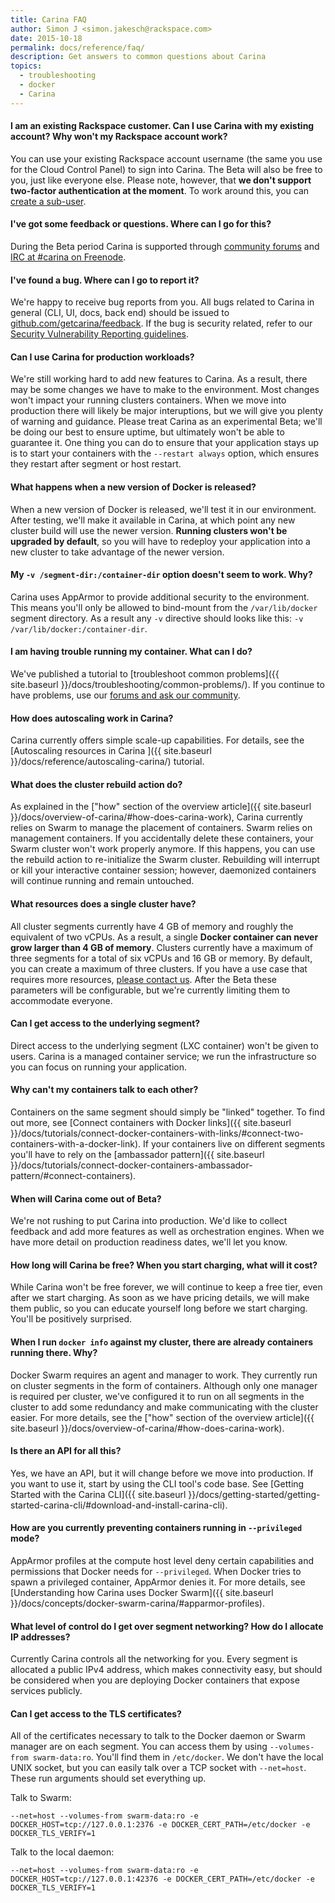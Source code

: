 ```yaml
---
title: Carina FAQ
author: Simon J <simon.jakesch@rackspace.com>
date: 2015-10-18
permalink: docs/reference/faq/
description: Get answers to common questions about Carina
topics:
  - troubleshooting
  - docker
  - Carina
---
```


#### I am an existing Rackspace customer. Can I use Carina with my existing account? Why won't my Rackspace account work?

You can use your existing Rackspace account username (the same you use for the Cloud Control Panel) to sign into Carina. The Beta will also be free to you, just like everyone else. Please note, however, that **we don't support two-factor authentication at the moment**. To work around this, you can [create a sub-user](https://community.rackspace.com/products/f/54/t/4551).


#### I've got some feedback or questions. Where can I go for this?

During the Beta period Carina is supported through [community forums](https://community.getcarina.com/) and [IRC at #carina on Freenode](http://webchat.freenode.net/?channels=carina).


#### I've found a bug. Where can I go to report it?

We're happy to receive bug reports from you. All bugs related to Carina in general (CLI, UI, docs, back end) should be issued to [github.com/getcarina/feedback](https://github.com/getcarina/feedback/issues). If the bug is security related, refer to our [Security Vulnerability Reporting guidelines](http://www.rackspace.com/information/legal/rsdp/).


#### Can I use Carina for production workloads?

We're still working hard to add new features to Carina. As a result, there may be some changes we have to make to the environment. Most changes won't impact your running clusters containers. When we move into production there will likely be major interuptions, but we will give you plenty of warning and guidance. Please treat Carina as an experimental Beta; we'll be doing our best to ensure uptime, but ultimately won't be able to guarantee it. One thing you can do to ensure that your application stays up is to start your containers with the `--restart always` option, which ensures they restart after segment or host restart.


#### What happens when a new version of Docker is released?

When a new version of Docker is released, we'll test it in our environment. After testing, we'll make it available in Carina, at which point any new cluster build will use the newer version. **Running clusters won't be upgraded by default**, so you will have to redeploy your application into a new cluster to take advantage of the newer version.


#### My <code>-v /segment-dir:/container-dir</code> option doesn't seem to work. Why?

Carina uses AppArmor to provide additional security to the environment. This means you'll only be allowed to bind-mount from the `/var/lib/docker` segment directory. As a result any `-v` directive should looks like this: `-v /var/lib/docker:/container-dir`.


#### I am having trouble running my container. What can I do?

We've published a tutorial to [troubleshoot common problems]({{ site.baseurl }}/docs/troubleshooting/common-problems/). If you continue to have problems, use our [forums and ask our community](https://community.getcarina.com).


#### How does autoscaling work in Carina?

Carina currently offers simple scale-up capabilities. For details, see the [Autoscaling resources in Carina ]({{ site.baseurl }}/docs/reference/autoscaling-carina/) tutorial.


#### What does the cluster rebuild action do?

As explained in the ["how" section of the overview article]({{ site.baseurl }}/docs/overview-of-carina/#how-does-carina-work), Carina currently relies on Swarm to manage the placement of containers. Swarm relies on management containers. If you accidentally delete these containers, your Swarm cluster won't work properly anymore. If this happens, you can use the rebuild action to re-initialize the Swarm cluster. Rebuilding will interrupt or kill your interactive container session; however, daemonized containers will continue running and remain untouched.


#### What resources does a single cluster have?

All cluster segments currently have 4 GB of memory and roughly the equivalent of two vCPUs. As a result, a single **Docker container can never grow larger than 4 GB of memory**. Clusters currently have a maximum of three segments for a total of six vCPUs and 16 GB or memory. By default, you can create a maximum of three clusters. If you have a use case that requires more resources, [please contact us](https://community.getcarina.com/t/capacity-requests/22/1). After the Beta these parameters will be configurable, but we're currently limiting them to accommodate everyone.


#### Can I get access to the underlying segment?

Direct access to the underlying segment (LXC container) won't be given to users. Carina is a managed container service; we run the infrastructure so you can focus on running your application.


#### Why can't my containers talk to each other?

Containers on the same segment should simply be "linked" together. To find out more, see [Connect containers with Docker links]({{ site.baseurl }}/docs/tutorials/connect-docker-containers-with-links/#connect-two-containers-with-a-docker-link). If your containers live on different segments you'll have to rely on the [ambassador pattern]({{ site.baseurl }}/docs/tutorials/connect-docker-containers-ambassador-pattern/#connect-containers).


#### When will Carina come out of Beta?

We're not rushing to put Carina into production. We'd like to collect feedback and add more features as well as orchestration engines. When we have more detail on production readiness dates, we'll let you know.


#### How long will Carina be free? When you start charging, what will it cost?

While Carina won't be free forever, we will continue to keep a free tier, even after we start charging. As soon as we have pricing details, we will make them public, so you can educate yourself long before we start charging. You'll be positively surprised.


#### When I run `docker info` against my cluster, there are already containers running there. Why?

Docker Swarm requires an agent and manager to work. They currently run on cluster segments in the form of containers. Although only one manager is required per cluster, we've configured it to run on all segments in the cluster to add some redundancy and make communicating with the cluster easier. For more details, see the ["how" section of the overview article]({{ site.baseurl }}/docs/overview-of-carina/#how-does-carina-work).


#### Is there an API for all this?

Yes, we have an API, but it will change before we move into production. If you want to use it, start by using the CLI tool's code base. See [Getting Started with the Carina CLI]({{ site.baseurl }}/docs/getting-started/getting-started-carina-cli/#download-and-install-carina-cli).


####  How are you currently preventing containers running in <code>--privileged</code> mode?

AppArmor profiles at the compute host level deny certain capabilities and permissions that Docker needs for <code>--privileged</code>. When Docker tries to spawn a privileged container, AppArmor denies it. For more details, see [Understanding how Carina uses Docker Swarm]({{ site.baseurl }}/docs/concepts/docker-swarm-carina/#apparmor-profiles).


#### What level of control do I get over segment networking? How do I allocate IP addresses?

Currently Carina controls all the networking for you. Every segment is allocated a public IPv4 address, which makes connectivity easy, but should be considered when you are deploying Docker containers that expose services publicly.


#### Can I get access to the TLS certificates?

All of the certificates necessary to talk to the Docker daemon or Swarm manager are on each segment. You can access them by using `--volumes-from swarm-data:ro`. You'll find them in `/etc/docker`. We don't have the local UNIX socket, but you can easily talk over a TCP socket with `--net=host`. These run arguments should set everything up.

Talk to Swarm:

```
--net=host --volumes-from swarm-data:ro -e DOCKER_HOST=tcp://127.0.0.1:2376 -e DOCKER_CERT_PATH​=/etc/docker -e DOCKER_TLS_VERIFY=1
```

Talk to the local daemon:

```
--net=host --volumes-from swarm-data:ro -e DOCKER_HOST=tcp://127.0.0.1:42376 -e DOCKER_CERT_PATH​=/etc/docker -e DOCKER_TLS_VERIFY=1​
```
